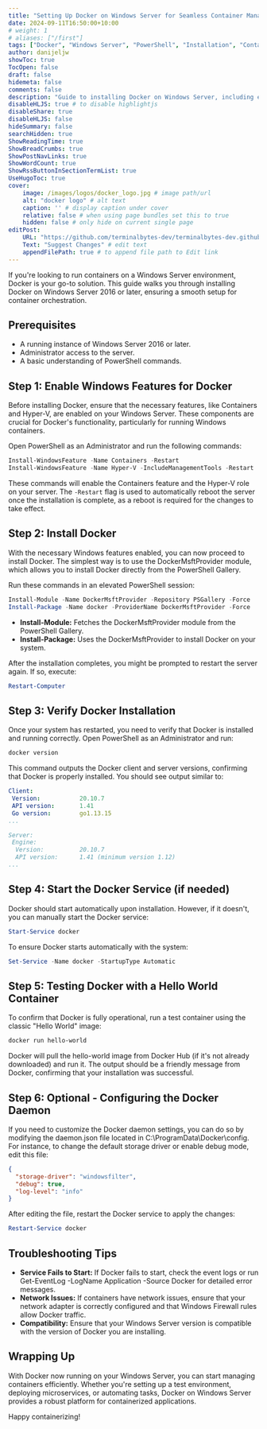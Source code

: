 ```yaml
---
title: "Setting Up Docker on Windows Server for Seamless Container Management"
date: 2024-09-11T16:50:00+10:00
# weight: 1
# aliases: ["/first"]
tags: ["Docker", "Windows Server", "PowerShell", "Installation", "Containers"]
author: danijeljw
showToc: true
TocOpen: false
draft: false
hidemeta: false
comments: false
description: "Guide to installing Docker on Windows Server, including enabling necessary features, installing through PowerShell, and verifying the installation."
disableHLJS: true # to disable highlightjs
disableShare: true
disableHLJS: false
hideSummary: false
searchHidden: true
ShowReadingTime: true
ShowBreadCrumbs: true
ShowPostNavLinks: true
ShowWordCount: true
ShowRssButtonInSectionTermList: true
UseHugoToc: true
cover:
    image: /images/logos/docker_logo.jpg # image path/url
    alt: "docker logo" # alt text
    caption: '' # display caption under cover
    relative: false # when using page bundles set this to true
    hidden: false # only hide on current single page
editPost:
    URL: "https://github.com/terminalbytes-dev/terminalbytes-dev.github.io/tree/main/content"
    Text: "Suggest Changes" # edit text
    appendFilePath: true # to append file path to Edit link
---
```


If you're looking to run containers on a Windows Server environment, Docker is your go-to solution. This guide walks you through installing Docker on Windows Server 2016 or later, ensuring a smooth setup for container orchestration.

## Prerequisites

- A running instance of Windows Server 2016 or later.
- Administrator access to the server.
- A basic understanding of PowerShell commands.

## Step 1: Enable Windows Features for Docker

Before installing Docker, ensure that the necessary features, like Containers and Hyper-V, are enabled on your Windows Server. These components are crucial for Docker's functionality, particularly for running Windows containers.

Open PowerShell as an Administrator and run the following commands:

```powershell
Install-WindowsFeature -Name Containers -Restart
Install-WindowsFeature -Name Hyper-V -IncludeManagementTools -Restart
```

These commands will enable the Containers feature and the Hyper-V role on your server. The `-Restart` flag is used to automatically reboot the server once the installation is complete, as a reboot is required for the changes to take effect.

## Step 2: Install Docker

With the necessary Windows features enabled, you can now proceed to install Docker. The simplest way is to use the DockerMsftProvider module, which allows you to install Docker directly from the PowerShell Gallery.

Run these commands in an elevated PowerShell session:

```powershell
Install-Module -Name DockerMsftProvider -Repository PSGallery -Force
Install-Package -Name docker -ProviderName DockerMsftProvider -Force
```

- **Install-Module:** Fetches the DockerMsftProvider module from the PowerShell Gallery.
- **Install-Package:** Uses the DockerMsftProvider to install Docker on your system.

After the installation completes, you might be prompted to restart the server again. If so, execute:

```powershell
Restart-Computer
```

## Step 3: Verify Docker Installation

Once your system has restarted, you need to verify that Docker is installed and running correctly. Open PowerShell as an Administrator and run:

```powershell
docker version
```

This command outputs the Docker client and server versions, confirming that Docker is properly installed. You should see output similar to:

```yaml
Client:
 Version:           20.10.7
 API version:       1.41
 Go version:        go1.13.15
...

Server:
 Engine:
  Version:          20.10.7
  API version:      1.41 (minimum version 1.12)
...
```

## Step 4: Start the Docker Service (if needed)

Docker should start automatically upon installation. However, if it doesn't, you can manually start the Docker service:

```powershell
Start-Service docker
```

To ensure Docker starts automatically with the system:

```powershell
Set-Service -Name docker -StartupType Automatic
```

## Step 5: Testing Docker with a Hello World Container

To confirm that Docker is fully operational, run a test container using the classic "Hello World" image:

```powershell
docker run hello-world
```

Docker will pull the hello-world image from Docker Hub (if it's not already downloaded) and run it. The output should be a friendly message from Docker, confirming that your installation was successful.

## Step 6: Optional - Configuring the Docker Daemon

If you need to customize the Docker daemon settings, you can do so by modifying the daemon.json file located in C:\ProgramData\Docker\config. For instance, to change the default storage driver or enable debug mode, edit this file:

```json
{
  "storage-driver": "windowsfilter",
  "debug": true,
  "log-level": "info"
}
```

After editing the file, restart the Docker service to apply the changes:

```powershell
Restart-Service docker
```

## Troubleshooting Tips

- **Service Fails to Start:** If Docker fails to start, check the event logs or run Get-EventLog -LogName Application -Source Docker for detailed error messages.
- **Network Issues:** If containers have network issues, ensure that your network adapter is correctly configured and that Windows Firewall rules allow Docker traffic.
- **Compatibility:** Ensure that your Windows Server version is compatible with the version of Docker you are installing.

## Wrapping Up

With Docker now running on your Windows Server, you can start managing containers efficiently. Whether you're setting up a test environment, deploying microservices, or automating tasks, Docker on Windows Server provides a robust platform for containerized applications.

Happy containerizing!